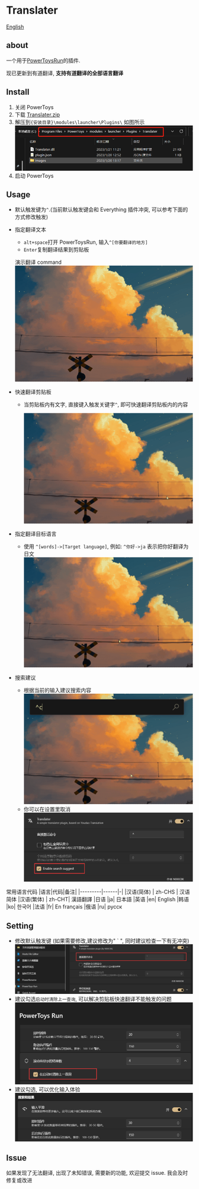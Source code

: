 # Translater

[English](./readme_en.md)

## about

一个用于[PowerToysRun](https://github.com/microsoft/PowerToys)的插件.

现已更新到有道翻译, **支持有道翻译的全部语言翻译**

## Install

1. 关闭 PowerToys
2. 下载 [Translater.zip](https://github.com/N0I0C0K/PowerToysRun.Plugin.Translater/releases)
3. 解压到`{安装目录}\modules\launcher\Plugins\`
   如图所示
   ![file](Images/file.png)
4. 启动 PowerToys

## Usage

- 默认触发键为`^`.(当前默认触发键会和 Everything 插件冲突, 可以参考下面的方式修改触发)
- 指定翻译文本

  - `alt+space`打开 PowerToysRun, 输入`^[你要翻译的地方]`
  - `Enter`复制翻译结果到剪贴板

  演示翻译 command
  ![en->zh](Images/command.gif)

- 快速翻译剪贴板

  - 当剪贴板内有文字, 直接键入触发关键字`^`, 即可快速翻译剪贴板内的内容

    ![clipboard](Images/clipboard.gif)

- 指定翻译目标语言

  - 使用 `^[words]->[Target language]`, 例如: `^你好->ja` 表示把你好翻译为日文
    ![Specified language](Images/target%20lan.gif)

- 搜索建议
  - 根据当前的输入建议搜索内容
    ![suggest](Images/suggest.gif)
  - 你可以在设置里取消
    ![suggest setting](Images/suggest_setting.png)

常用语言代码
|语言|代码|备注|
|---------|------|-|
|汉语(简体) | zh-CHS | 汉语简体
|汉语(繁体) | zh-CHT| 漢語翻譯
|日语 |ja| 日本語
|英语 |en| English
|韩语 |ko| 한국어
|法语 |fr| En français
|俄语 |ru| русск

## Setting

- 修改默认触发键 (如果需要修改,建议修改为" ` ", 同时建议检查一下有无冲突)
  ![change active key](Images/change_active.png)
- 建议勾选`启动时清除上一查询`, 可以解决剪贴板快速翻译不能触发的问题
  ![auto clean](Images/auto_clean.png)
- 建议勾选, 可以优化输入体验
  ![enable Smooth input](Images/enable%20Smooth%20input.png)

## Issue

如果发现了无法翻译, 出现了未知错误, 需要新的功能, 欢迎提交 issue. 我会及时修复或改进
